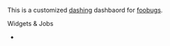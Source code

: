 This is a customized [dashing](http://shopify.github.com/dashing) dashbaord for [foobugs](http://www.foobugs.com).

Widgets & Jobs

*